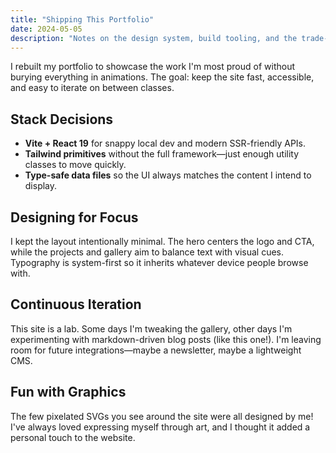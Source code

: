 ```yaml
---
title: "Shipping This Portfolio"
date: 2024-05-05
description: "Notes on the design system, build tooling, and the trade-offs behind my personal site."
---
```


I rebuilt my portfolio to showcase the work I'm most proud of without burying everything in animations. The goal: keep the site fast, accessible, and easy to iterate on between classes.

## **Stack Decisions**

- **Vite + React 19** for snappy local dev and modern SSR-friendly APIs.
- **Tailwind primitives** without the full framework—just enough utility classes to move quickly.
- **Type-safe data files** so the UI always matches the content I intend to display.

## **Designing for Focus**

I kept the layout intentionally minimal. The hero centers the logo and CTA, while the projects and gallery aim to balance text with visual cues. Typography is system-first so it inherits whatever device people browse with.

## **Continuous Iteration**

This site is a lab. Some days I'm tweaking the gallery, other days I'm experimenting with markdown-driven blog posts (like this one!). I'm leaving room for future integrations—maybe a newsletter, maybe a lightweight CMS.

## **Fun with Graphics**

The few pixelated SVGs you see around the site were all designed by me! I've always loved expressing myself through art, and I thought it added a personal touch to the website. 
